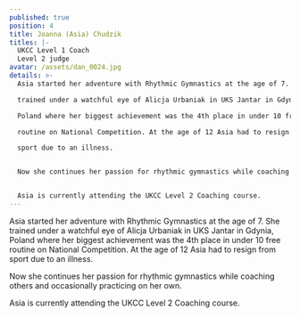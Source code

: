 ```yaml
---
published: true
position: 4
title: Joanna (Asia) Chudzik
titles: |-
  UKCC Level 1 Coach
  Level 2 judge
avatar: /assets/dan_0024.jpg
details: >-
  Asia started her adventure with Rhythmic Gymnastics at the age of 7. She

  trained under a watchful eye of Alicja Urbaniak in UKS Jantar in Gdynia,

  Poland where her biggest achievement was the 4th place in under 10 free

  routine on National Competition. At the age of 12 Asia had to resign from

  sport due to an illness.


  Now she continues her passion for rhythmic gymnastics while coaching others and occasionally practicing on her own.


  Asia is currently attending the UKCC Level 2 Coaching course.
---
```

Asia started her adventure with Rhythmic Gymnastics at the age of 7. She
trained under a watchful eye of Alicja Urbaniak in UKS Jantar in Gdynia,
Poland where her biggest achievement was the 4th place in under 10 free
routine on National Competition. At the age of 12 Asia had to resign from
sport due to an illness.

Now she continues her passion for rhythmic gymnastics while coaching others and occasionally practicing on her own.

Asia is currently attending the UKCC Level 2 Coaching course.